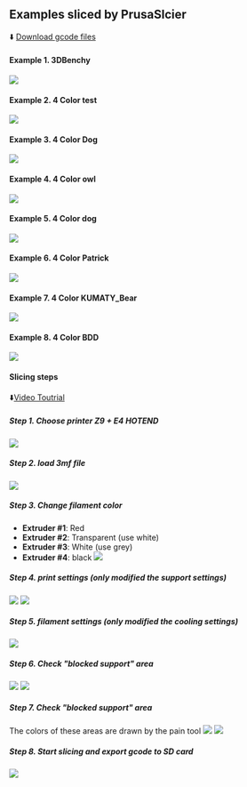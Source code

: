 ## Examples sliced by PrusaSlcier
:arrow_down: [Download gcode files](https://downgit.github.io/#/home?url=https://github.com/ZONESTAR3D/Upgrade-kit-guide/tree/main/HOTEND/E4%204-IN-1-OUT%20Non-Mixing%20Color%20Hotend/example/PrusaSlicer)  
#### Example 1. 3DBenchy
![](Z9E4_3DBenchy.jpg)

#### Example 2. 4 Color test 
![](Z9E4_4CTest.jpg)

#### Example 3. 4 Color Dog
![](Z9E4_Bobomb.jpg)    

#### Example 4. 4 Color owl
![](Z9E4_owl.jpg)

#### Example 5. 4 Color dog
![](Z9E4_dog.jpg)

#### Example 6. 4 Color Patrick
![](Z9E4_Patrick.jpg)

#### Example 7. 4 Color KUMATY_Bear
![](Z9E4_KUMATY_Bear.jpg)

#### Example 8. 4 Color BDD
![](BDD.jpg)

#### Slicing steps
:arrow_down:[Video Toutrial](https://downgit.github.io/#/home?url=https://github.com/ZONESTAR3D/Upgrade-kit-guide/tree/main/HOTEND/E4%204-IN-1-OUT%20Non-Mixing%20Color%20Hotend/example/PrusaSlicer/BDD/BDD.mp4)
##### Step 1. Choose printer Z9 + E4 HOTEND
![](bdd/1.png)

##### Step 2. load 3mf file
![](bdd/2.png)

##### Step 3. Change filament color 
- **Extruder #1**: Red
- **Extruder #2**: Transparent (use white)
- **Extruder #3**: White (use grey)
- **Extruder #4**: black
![](bdd/3.png)

##### Step 4. print settings (only modified the support settings)
![](bdd/4.png)
![](bdd/5.png)

##### Step 5. filament settings (only modified the cooling settings)
![](bdd/6.png)

##### Step 6. Check "blocked support" area
![](bdd/7.png)
![](bdd/8.png)

##### Step 7. Check "blocked support" area
The colors of these areas are drawn by the pain tool
![](bdd/9.png)
![](bdd/10.png)

##### Step 8. Start slicing and export gcode to SD card
![](bdd/11.png)
